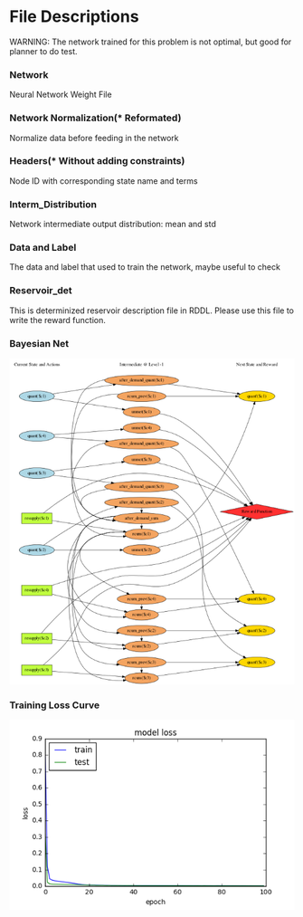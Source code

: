 File Descriptions
===========================

WARNING: The network trained for this problem is not optimal, but good for planner to do test.

### Network
Neural Network Weight File

### Network Normalization(* Reformated)
Normalize data before feeding in the network

### Headers(* Without adding constraints)
Node ID with corresponding state name and terms

### Interm_Distribution
Network intermediate output distribution: mean and std

### Data and Label
The data and label that used to train the network, maybe useful to check

### Reservoir_det
This is determinized reservoir description file in RDDL. Please use this file to write the reward function.

### Bayesian Net
![plt](Bayesian_Net.png?raw=true "Inventory")

### Training Loss Curve
![plt](train_curve.png?raw=true "Inventory")
